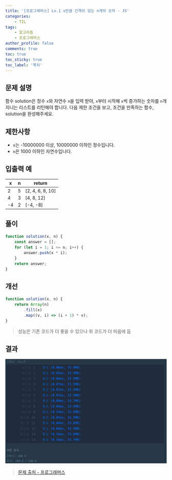 ```yaml
---
title: '[프로그래머스] Lv.1 x만큼 간격이 있는 n개의 숫자 - JS'
categories:
    - TIL
tags:
    - 알고리즘
    - 프로그래머스
author_profile: false
comments: true
toc: true
toc_sticky: true
toc_label: '목차'
---
```


## 문제 설명

함수 solution은 정수 `x`와 자연수 `n`을 입력 받아, `x`부터 시작해 `x`씩 증가하는 숫자를 `n`개 지니는 리스트를 리턴해야 합니다. 다음 제한 조건을 보고, 조건을 만족하는 함수, solution을 완성해주세요.

## 제한사항

-   `x`는 -10000000 이상, 10000000 이하인 정수입니다.
-   `n`은 1000 이하인 자연수입니다.

## 입출력 예

| x   | n   | return           |
| --- | --- | ---------------- |
| 2   | 5   | [2, 4, 6, 8, 10] |
| 4   | 3   | [4, 8, 12]       |
| -4  | 2   | [-4, -8]         |

## 풀이

```javascript
function solution(x, n) {
    const answer = [];
    for (let i = 1; i <= n; i++) {
        answer.push(x * i);
    }
    return answer;
}
```

## 개선

```javascript
function solution(x, n) {
    return Array(n)
        .fill(x)
        .map((v, i) => (i + 1) * v);
}
```

> 성능은 기존 코드가 더 좋을 수 있으나 위 코드가 더 마음에 듬

## 결과

![result](/assets/images/2023/08/21/algorithm-06-result.png)

> [문제 출처 - 프로그래머스](https://school.programmers.co.kr/learn/courses/30/lessons/12954)
